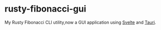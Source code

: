 # rusty-fibonacci-gui

My Rusty Fibonacci CLI utility,now a GUI application using [Svelte](https://svelte.dev/) and [Tauri](https://tauri.app/).
